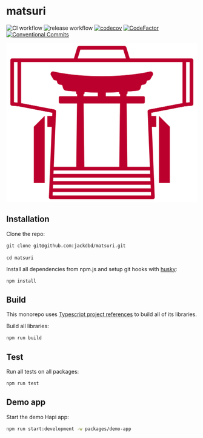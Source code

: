 # matsuri

![CI workflow](https://github.com/jackdbd/matsuri/actions/workflows/ci.yaml/badge.svg)
![release workflow](https://github.com/jackdbd/matsuri/actions/workflows/release.yaml/badge.svg)
[![codecov](https://codecov.io/gh/jackdbd/matsuri/branch/main/graph/badge.svg?token=P5uJ3doRer)](https://codecov.io/gh/jackdbd/matsuri)
[![CodeFactor](https://www.codefactor.io/repository/github/jackdbd/matsuri/badge)](https://www.codefactor.io/repository/github/jackdbd/matsuri)
[![Conventional Commits](https://img.shields.io/badge/Conventional%20Commits-1.0.0-%23FE5196?logo=conventionalcommits&logoColor=white)](https://conventionalcommits.org)

![Matsuri logo](./assets/images/matsuri-logo.png)

## Installation

Clone the repo:

```shell
git clone git@github.com:jackdbd/matsuri.git

cd matsuri
```

Install all dependencies from npm.js and setup git hooks with [husky](https://typicode.github.io/husky/):

```sh
npm install
```

## Build

This monorepo uses [Typescript project references](https://www.typescriptlang.org/docs/handbook/project-references.html) to build all of its libraries.

Build all libraries:

```sh
npm run build
```

## Test

Run all tests on all packages:

```sh
npm run test
```

## Demo app

Start the demo Hapi app:

```sh
npm run start:development -w packages/demo-app
```

